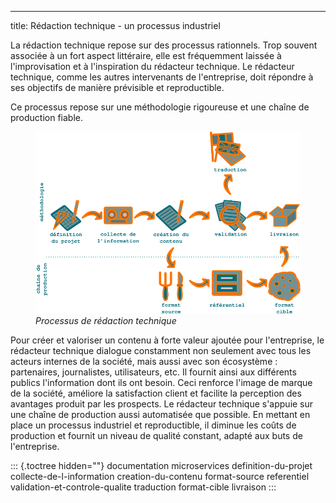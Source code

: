 ---
title: Rédaction technique - un processus industriel

La rédaction technique repose sur des processus rationnels. Trop souvent
associée à un fort aspect littéraire, elle est fréquemment laissée à
l\'improvisation et à l\'inspiration du rédacteur technique. Le
rédacteur technique, comme les autres intervenants de l\'entreprise,
doit répondre à ses objectifs de manière prévisible et reproductible.

Ce processus repose sur une méthodologie rigoureuse et une chaîne de
production fiable.

<figure>
<img src="graphics/processus.svg" alt="graphics/processus.svg" />
<figcaption><em>Processus de rédaction technique</em></figcaption>
</figure>

Pour créer et valoriser un contenu à forte valeur ajoutée pour
l\'entreprise, le rédacteur technique dialogue constamment non seulement
avec tous les acteurs internes de la société, mais aussi avec son
écosystème : partenaires, journalistes, utilisateurs, etc. Il fournit
ainsi aux différents publics l\'information dont ils ont besoin. Ceci
renforce l\'image de marque de la société, améliore la satisfaction
client et facilite la perception des avantages produit par les
prospects. Le rédacteur technique s\'appuie sur une chaîne de production
aussi automatisée que possible. En mettant en place un processus
industriel et reproductible, il diminue les coûts de production et
fournit un niveau de qualité constant, adapté aux buts de l\'entreprise.

::: {.toctree hidden=""}
documentation microservices definition-du-projet
collecte-de-l-information creation-du-contenu format-source referentiel
validation-et-controle-qualite traduction format-cible livraison
:::
